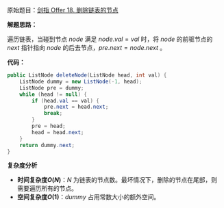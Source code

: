 原始题目：[剑指 Offer 18. 删除链表的节点](https://leetcode-cn.com/problems/shan-chu-lian-biao-de-jie-dian-lcof/)

**解题思路：**

遍历链表，当碰到节点 $node$ 满足 $node.val = val$ 时，将 $node$ 的前驱节点的 $next$ 指针指向 $node$ 的后去节点，$pre.next= node.next$ 。

**代码：**

```java
public ListNode deleteNode(ListNode head, int val) {
    ListNode dummy = new ListNode(-1, head);
    ListNode pre = dummy;
    while (head != null) {
        if (head.val == val) {
            pre.next = head.next;
            break;
        }
        pre = head;
        head = head.next;
    }
    return dummy.next;
}
```

**复杂度分析**

- **时间复杂度$O(N)$**：$N$ 为链表的节点数。最坏情况下，删除的节点在尾部，则需要遍历所有的节点。
- **空间复杂度$O(1)$**：$dummy$ 占用常数大小的额外空间。